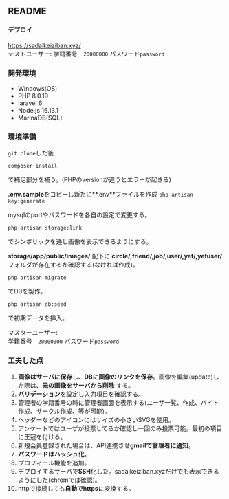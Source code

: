 ## README

#### デプロイ
<a target="_blank" href="https://sadaikeiziban.xyz/">https://sadaikeiziban.xyz/</a>  
テストユーザー: 学籍番号　`20000000` パスワード`password`

### 開発環境
- Windows(OS)
- PHP 8.0.19
- laravel 6
- Node.js 16.13.1
- MarinaDB(SQL)

### 環境準備
`git clone`した後

`composer install`

で補足部分を補う。(PHPのversionが違うとエラーが起きる)

**.env.sample**をコピーし新たに**.env**ファイルを作成
`php artisan key:generate`

mysqlのportやパスワードを各自の設定で変更する。


`php artisan storage:link`

でシンボリックを通し画像を表示できるようにする。

**storage/app/public/images/** 配下に **circle/,friend/,job/,user/,yet/,yetuser/** フォルダが存在するか確認する(なければ作成)。

`php artisan migrate`

でDBを製作。

`php artisan db:seed`

で初期データを挿入。

マスターユーザー:
<br> 学籍番号　`20000000` パスワード`password`

### 工夫した点
1. **画像はサーバに保存**し、**DBに画像のリンクを保存**。画像を編集(update)した際は、**元の画像をサーバから削除** する。
1. **バリデーション**を設定し入力項目を確認する。
1. 管理者の学籍番号の時に管理者画面を表示する(ユーザ一覧、作成、バイト作成、サークル作成、等が可能)。
1. ヘッダーなどのアイコンにはサイズの小さいSVGを使用。
1. アンケートではユーザが投票してるか確認し一回のみ投票可能。最初の項目に王冠を付ける。
1. 新規会員登録された場合は、API連携させ**gmailで管理者に通知**。
1. **パスワードはハッシュ化**。
1. プロフィール機能を追加。
1. デプロイするサーバで**SSH**化した。sadaikeiziban.xyzだけでも表示できるようにした(chromでは確認)。
1. httpで接続しても**自動でhttps**に変換する。
